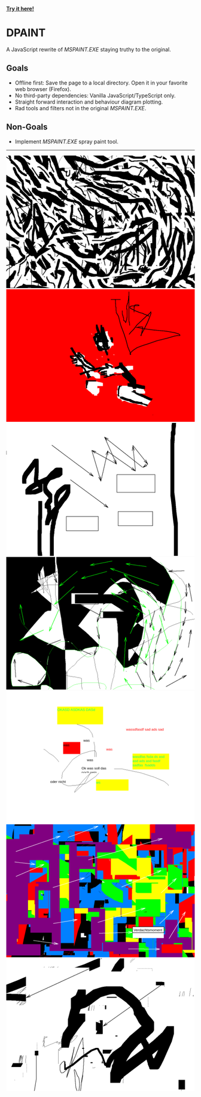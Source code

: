 [__Try it here!__](https://hahanein.github.io/dpaint/)

# DPAINT

A JavaScript rewrite of _MSPAINT.EXE_ staying truthy to the original.

## Goals

- Offline first: Save the page to a local directory. Open it in your favorite web browser (Firefox).
- No third-party dependencies: Vanilla JavaScript/TypeScript only.
- Straight forward interaction and behaviour diagram plotting.
- Rad tools and filters not in the original _MSPAINT.EXE_.

## Non-Goals

- Implement _MSPAINT.EXE_ spray paint tool.

---

![Untitled](examples/7.bmp)
![Untitled](examples/8.bmp)
![Untitled](examples/16.bmp)
![Untitled](examples/17.bmp)
![Untitled](examples/18.bmp)
![Untitled](examples/22.bmp)
![Untitled](examples/23.bmp)
